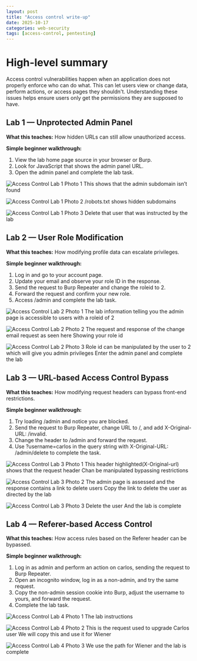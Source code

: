 ```yaml
---
layout: post
title: "Access control write-up"
date: 2025-10-17
categories: web-security
tags: [access-control, pentesting]
---
```

# High-level summary
Access control vulnerabilities happen when an application does not properly enforce who can do what. This can let users view or change data, perform actions, or access pages they shouldn't. Understanding these issues helps ensure users only get the permissions they are supposed to have.

## Lab 1 — Unprotected Admin Panel

**What this teaches:** How hidden URLs can still allow unauthorized access.

**Simple beginner walkthrough:**

1. View the lab home page source in your browser or Burp.
2. Look for JavaScript that shows the admin panel URL.
3. Open the admin panel and complete the lab task.

![Access Control Lab 1 Photo 1](/images/access_control_lab1_photo_1.jpg)
This shows that the admin subdomain isn’t found

![Access Control Lab 1 Photo 2](/images/access_control_lab1_photo_2.jpg)
/robots.txt shows hidden subdomains

![Access Control Lab 1 Photo 3](/images/access_control_lab1_photo_3.jpg)
Delete that user that was instructed by the lab

## Lab 2 — User Role Modification

**What this teaches:** How modifying profile data can escalate privileges.

**Simple beginner walkthrough:**

1. Log in and go to your account page.
2. Update your email and observe your role ID in the response.
3. Send the request to Burp Repeater and change the roleid to 2.
4. Forward the request and confirm your new role.
5. Access /admin and complete the lab task.
   
![Access Control Lab 2 Photo 1](/images/access_control_lab2_photo_1.jpg)
The lab information telling you the admin page is accessible to users with a roleid of 2

![Access Control Lab 2 Photo 2](/images/access_control_lab2_photo_2.jpg)
The request and response of the change email request as seen here
Showing your role id

![Access Control Lab 2 Photo 3](/images/access_control_lab2_photo_3.jpg)
Role id can be manipulated by the user to 2 which will give you admin privileges
Enter the admin panel and complete the lab

## Lab 3 — URL-based Access Control Bypass

**What this teaches:** How modifying request headers can bypass front-end restrictions.

**Simple beginner walkthrough:**

1. Try loading /admin and notice you are blocked.
2. Send the request to Burp Repeater, change URL to /, and add X-Original-URL: /invalid.
3. Change the header to /admin and forward the request.
4. Use ?username=carlos in the query string with X-Original-URL: /admin/delete to complete the task.

![Access Control Lab 3 Photo 1](/images/access_control_lab3_photo_1.jpg)
This header highlighted(X-Original-url) shows that the request header Chan be manipulated bypassing restrictions

![Access Control Lab 3 Photo 2](/images/access_control_lab3_photo_2.jpg)
The admin page is assessed and the response contains a link to delete users
Copy the link to delete the user as directed by the lab

![Access Control Lab 3 Photo 3](/images/access_control_lab3_photo_3.jpg)
Delete the user 
And the lab is complete


## Lab 4 — Referer-based Access Control

**What this teaches:** How access rules based on the Referer header can be bypassed.

**Simple beginner walkthrough:**

1. Log in as admin and perform an action on carlos, sending the request to Burp Repeater.
2. Open an incognito window, log in as a non-admin, and try the same request.
3. Copy the non-admin session cookie into Burp, adjust the username to yours, and forward the request.
4. Complete the lab task.

![Access Control Lab 4 Photo 1](/images/access_control_lab4_photo_1.jpg)
The lab instructions

![Access Control Lab 4 Photo 2](/images/access_control_lab4_photo_2.jpg)
This is the request used to upgrade Carlos user
We will copy this and use it for Wiener

![Access Control Lab 4 Photo 3](/images/access_control_lab4_photo_3.jpg)
We use the path for Wiener and the lab is complete




